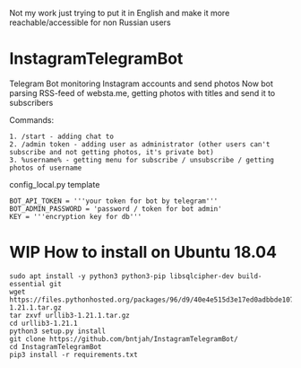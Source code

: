 Not my work just trying to put it in English and make it more reachable/accessible for non Russian users

# InstagramTelegramBot
Telegram Bot monitoring Instagram accounts and send photos
Now bot parsing RSS-feed of websta.me, getting photos with titles and send it to subscribers

Commands:
```
1. /start - adding chat to 
2. /admin token - adding user as administrator (other users can't subscribe and not getting photos, it's private bot)
3. %username% - getting menu for subscribe / unsubscribe / getting photos of username
```

config_local.py template
```
BOT_API_TOKEN = '''your token for bot by telegram'''
BOT_ADMIN_PASSWORD = 'password / token for bot admin'
KEY = '''encryption key for db'''
```

# WIP How to install on Ubuntu 18.04
```
sudo apt install -y python3 python3-pip libsqlcipher-dev build-essential git
wget https://files.pythonhosted.org/packages/96/d9/40e4e515d3e17ed0adbbde1078e8518f8c4e3628496b56eb8f026a02b9e4/urllib3-1.21.1.tar.gz
tar zxvf urllib3-1.21.1.tar.gz
cd urllib3-1.21.1
python3 setup.py install
git clone https://github.com/bntjah/InstagramTelegramBot/
cd InstagramTelegramBot
pip3 install -r requirements.txt
```
